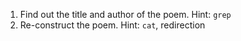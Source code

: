 1. Find out the title and author of the poem. Hint: `grep`
2. Re-construct the poem. Hint: `cat`, redirection